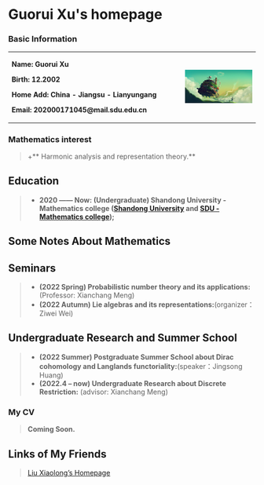 # Guorui Xu's homepage

### Basic Information

<table border="0">
  <tr>
    <td width="70%">
      <p><b>  Name: Guorui Xu </b></p>
      <p><b>  Birth: 12.2002 </b></p>
      <p><b>  Home Add: China - Jiangsu - Lianyungang</b></p>
      <p><b>  Email: 202000171045@mail.sdu.edu.cn
    </td>
    <td width="30%">
      <img src="image.jpg" width="100%"> 
    </td>
  </tr>
</table>

### Mathematics interest
> +** Harmonic analysis and representation theory.**

## Education

> + **2020 —— Now: (Undergraduate) Shandong University - Mathematics college ([Shandong University](https://www.sdu.edu.cn/) and [SDU - Mathematics college](https://www.math.sdu.edu.cn/));**


## Some Notes About Mathematics

## Seminars
> + **(2022 Spring) Probabilistic number theory and its applications:**(Professor: Xianchang Meng)
> + **(2022 Autumn) Lie algebras and its representations:**(organizer：Ziwei Wei)

## Undergraduate Research and Summer School
> + **(2022 Summer) Postgraduate Summer School about Dirac cohomology and Langlands functoriality:**(speaker：Jingsong Huang)
> + **(2022.4 – now) Undergraduate Research about Discrete Restriction:** (advisor: Xianchang Meng) 

### My CV
> **Coming Soon.**

## Links of My Friends
> [Liu Xiaolong’s Homepage]([(https://dvlxlwz.github.io/)])


